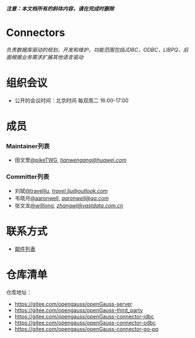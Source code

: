***注意：本文档所有的斜体内容，请在完成时删除***

# Connectors

*负责数据库驱动的规划，开发和维护，功能范围包括JDBC，ODBC，LIBPQ，后面根据业务需求扩展其他语言驱动*


# 组织会议

- 公开的会议时间：北京时间 每双周二 16:00-17:00

# 成员

### Maintainer列表

- 田文罡[@pikeTWG](https://gitee.com/pikeTWG), *tianwengang@huawei.com*

### Committer列表

- 刘斌[@travelliu](https://gitee.com/travelliu), *travel.liu@outlook.com*
- 韦晓月[@aaronwell](https://gitee.com/aaronwell), *aaronwell@qq.com*
- 张文龙[@willlong](https://gitee.com/willloong), *zhangwl@vastdata.com.cn*

# 联系方式

- [邮件列表](https://mailweb.opengauss.org/postorius/lists/connectors.opengauss.org/)


# 仓库清单

仓库地址：

- https://gitee.com/opengauss/openGauss-server
- https://gitee.com/opengauss/openGauss-third_party
- https://gitee.com/opengauss/openGauss-connector-jdbc
- https://gitee.com/opengauss/openGauss-connector-odbc
- https://gitee.com/opengauss/openGauss-connector-go-pq

